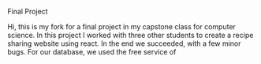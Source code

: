 Final Project

Hi, this is my fork for a final project in my capstone class for computer science. In this project I worked with three other students to create a recipe sharing website using react. In the end we succeeded, with a few minor bugs. For our database, we used the free service of 
